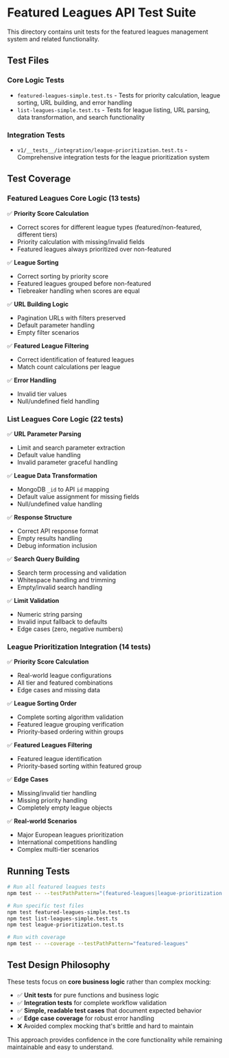 # Featured Leagues API Test Suite

This directory contains unit tests for the featured leagues management system and related functionality.

## Test Files

### Core Logic Tests
- `featured-leagues-simple.test.ts` - Tests for priority calculation, league sorting, URL building, and error handling
- `list-leagues-simple.test.ts` - Tests for league listing, URL parsing, data transformation, and search functionality

### Integration Tests
- `v1/__tests__/integration/league-prioritization.test.ts` - Comprehensive integration tests for the league prioritization system

## Test Coverage

### Featured Leagues Core Logic (13 tests)
✅ **Priority Score Calculation**
- Correct scores for different league types (featured/non-featured, different tiers)
- Priority calculation with missing/invalid fields
- Featured leagues always prioritized over non-featured

✅ **League Sorting**  
- Correct sorting by priority score
- Featured leagues grouped before non-featured
- Tiebreaker handling when scores are equal

✅ **URL Building Logic**
- Pagination URLs with filters preserved
- Default parameter handling
- Empty filter scenarios

✅ **Featured League Filtering**
- Correct identification of featured leagues
- Match count calculations per league

✅ **Error Handling**
- Invalid tier values
- Null/undefined field handling

### List Leagues Core Logic (22 tests)
✅ **URL Parameter Parsing**
- Limit and search parameter extraction
- Default value handling
- Invalid parameter graceful handling

✅ **League Data Transformation**
- MongoDB `_id` to API `id` mapping
- Default value assignment for missing fields
- Null/undefined value handling

✅ **Response Structure**
- Correct API response format
- Empty results handling
- Debug information inclusion

✅ **Search Query Building**
- Search term processing and validation
- Whitespace handling and trimming
- Empty/invalid search handling

✅ **Limit Validation**
- Numeric string parsing
- Invalid input fallback to defaults
- Edge cases (zero, negative numbers)

### League Prioritization Integration (14 tests)
✅ **Priority Score Calculation**
- Real-world league configurations
- All tier and featured combinations
- Edge cases and missing data

✅ **League Sorting Order**
- Complete sorting algorithm validation
- Featured league grouping verification
- Priority-based ordering within groups

✅ **Featured Leagues Filtering**
- Featured league identification
- Priority-based sorting within featured group

✅ **Edge Cases**
- Missing/invalid tier handling
- Missing priority handling
- Completely empty league objects

✅ **Real-world Scenarios**
- Major European leagues prioritization
- International competitions handling
- Complex multi-tier scenarios

## Running Tests

```bash
# Run all featured leagues tests
npm test -- --testPathPattern="(featured-leagues|league-prioritization|list-leagues)"

# Run specific test files
npm test featured-leagues-simple.test.ts
npm test list-leagues-simple.test.ts
npm test league-prioritization.test.ts

# Run with coverage
npm test -- --coverage --testPathPattern="featured-leagues"
```

## Test Design Philosophy

These tests focus on **core business logic** rather than complex mocking:

- ✅ **Unit tests** for pure functions and business logic
- ✅ **Integration tests** for complete workflow validation  
- ✅ **Simple, readable test cases** that document expected behavior
- ✅ **Edge case coverage** for robust error handling
- ❌ Avoided complex mocking that's brittle and hard to maintain

This approach provides confidence in the core functionality while remaining maintainable and easy to understand.
